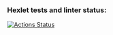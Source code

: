 ### Hexlet tests and linter status:
[![Actions Status](https://github.com/MrShimson/php-project-45/workflows/hexlet-check/badge.svg)](https://github.com/MrShimson/php-project-45/actions)